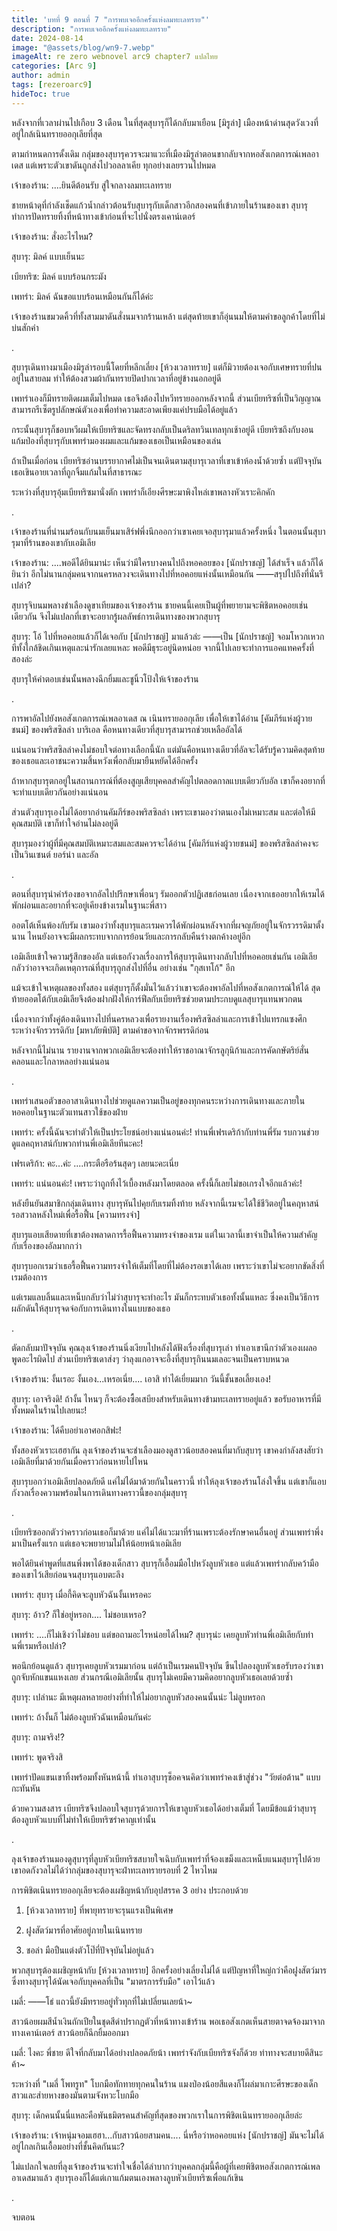 ```yaml
---
title: 'บทที่ 9 ตอนที่ 7 "การพบเจออีกครั้งแห่งลมทะเลทราย"'
description: "การพบเจออีกครั้งแห่งลมทะเลทราย"
date: 2024-08-14
image: "@assets/blog/wn9-7.webp"
imageAlt: re zero webnovel arc9 chapter7 แปลไทย
categories: [Arc 9]
author: admin
tags: [rezeroarc9]
hideToc: true
---
```


หลังจากที่เวลาผ่านไปเกือบ 3 เดือน ในที่สุดสุบารุก็ได้กลับมาเยือน [มิรูล่า] เมืองหน้าด่านสุดวังเวงที่อยู่ใกล้เนินทรายออกุเลียที่สุด

ตามกำหนดการดั้งเดิม กลุ่มของสุบารุควรจะมาแวะที่เมืองมิรูล่าตอนขากลับจากหอสังเกตการณ์เพลอาเดส แต่เพราะตัวเขาดันถูกส่งไปวอลลาเคีย ทุกอย่างเลยรวนไปหมด

เจ้าของร้าน: ....ยินดีต้อนรับ สู่ใจกลางลมทะเลทราย

ชายหน้าดุที่กำลังเช็ดแก้วน้ำกล่าวต้อนรับสุบารุกับเด็กสาวอีกสองคนที่เข้าภายในร้านของเขา สุบารุทำการปัดทรายทิ้งที่หน้าทางเข้าก่อนที่จะไปนั่งตรงเคาน์เตอร์

เจ้าของร้าน: สั่งอะไรไหม?

สุบารุ: มิลค์ แบบเย็นนะ

เบียทริซ: มิลค์ แบบร้อนกระมัง

เพทร่า: มิลค์ ฉันขอแบบร้อนเหมือนกันก็ได้ค่ะ

เจ้าของร้านขมวดคิ้วที่ทั้งสามมาดันสั่งนมจากร้านเหล้า แต่สุดท้ายเขาก็อุ่นนมให้ตามคำขอลูกค้าโดยที่ไม่บ่นสักคำ

.

สุบารุเดินทางมาเมืองมิรูล่ารอบนี้โดยที่หลีกเลี่ยง [ห้วงเวลาทราย] แต่ก็มิวายต้องเจอกับเศษทรายที่ปนอยู่ในสายลม ทำให้ต้องสวมผ้ากันทรายปิดปากเวลาที่อยู่ข้างนอกอยู่ดี

เพทร่าเองก็มีทรายติดผมเต็มไปหมด เธอจึงต้องไปหวีทรายออกหลังจากนี้ ส่วนเบียทริซที่เป็นวิญญาณสามารถรีเซ็ตรูปลักษณ์ตัวเองเพื่อทำความสะอาดเพียงแค่ปรบมือได้อยู่แล้ว

กระนั้นสุบารุก็ชอบหวีผมให้เบียทริซและจัดทรงกลับเป็นดริลทวินเทลทุกเช้าอยู่ดี เบียทริซถึงกับงอนแก้มป่องที่สุบารุกับเพทร่ามองผมและแก้มของเธอเป็นเหมือนของเล่น

ถ้าเป็นเมื่อก่อน เบียทริซอ่านบรรยากาศไม่เป็นจนเดินตามสุบารุเวลาที่เขาเข้าห้องน้ำด้วยซ้ำ แต่ปัจจุบันเธอเขินอายเวลาที่ถูกจิ้มแก้มในที่สาธารณะ

ระหว่างที่สุบารุอุ้มเบียทริซมานั่งตัก เพทร่าก็เอียงศีรษะมาพิงไหล่เขาพลางหัวเราะคิกคัก

.

เจ้าของร้านที่นำนมร้อนกับนมเย็นมาเสิร์ฟพึ่งนึกออกว่าเขาเคยเจอสุบารุมาแล้วครั้งหนึ่ง ในตอนนั้นสุบารุมาที่ร้านของเขากับเอมิเลีย

เจ้าของร้าน: ....พอดีได้ยินมาน่ะ เห็นว่ามีใครบางคนไปถึงหอคอยของ [นักปราชญ์] ได้สำเร็จ แล้วก็ได้ยินว่า อีกไม่นานกลุ่มคนจากนครหลวงจะเดินทางไปที่หอคอยแห่งนั้นเหมือนกัน ――สรุปไปถึงที่นั่นรึเปล่า?

สุบารุจิบนมพลางชำเลืองดูขาเทียมของเจ้าของร้าน ชายคนนี้เคยเป็นผู้ที่พยายามจะพิชิตหอคอยเช่นเดียวกัน จึงไม่แปลกที่เขาจะอยากรู้ผลลัพธ์การเดินทางของพวกสุบารุ

สุบารุ: โอ้ ไปที่หอคอยแล้วก็ได้เจอกับ [นักปราชญ์] มาแล้วล่ะ ――เป็น [นักปราชญ์] จอมโหวกเหวกทีทั้งใกล้ชิดเกินเหตุและน่ารักเลยแหละ พอดีมีธุระอยู่นิดหน่อย จากนี้ไปเลยจะทำการแอคแทคครั้งที่สองล่ะ

สุบารุให้คำตอบเช่นนั้นพลางฉีกยิ้มและชูนิ้วโป้งให้เจ้าของร้าน

.

การพาอัลไปยังหอสังเกตการณ์เพลอาเดส ณ เนินทรายออกุเลีย เพื่อให้เขาได้อ่าน [คัมภีร์แห่งผู้วายชนม์] ของพริสซิลล่า บาริเอล คือหนทางเดียวที่สุบารุสามารถช่วยเหลืออัลได้

แน่นอนว่าพริสซิลล่าคงไม่ชอบใจต่อทางเลือกนี้นัก แต่มันคือหนทางเดียวที่อัลจะได้รับรู้ความคิดสุดท้ายของเธอและเอาชนะความสิ้นหวังเพื่อกลับมายืนหยัดได้อีกครั้ง

ถ้าหากสุบารุตกอยู่ในสถานการณ์ที่ต้องสูญเสียบุคคลสำคัญไปตลอดกาลแบบเดียวกับอัล เขาก็คงอยากที่จะทำแบบเดียวกันอย่างแน่นอน

ส่วนตัวสุบารุเองไม่ได้อยากอ่านคัมภีร์ของพริสซิลล่า เพราะเขามองว่าตนเองไม่เหมาะสม และต่อให้มีคุณสมบัติ เขาก็ทำใจอ่านไม่ลงอยู่ดี

สุบารุมองว่าผู้ที่มีคุณสมบัติเหมาะสมและสมควรจะได้อ่าน [คัมภีร์แห่งผู้วายชนม์] ของพริสซิลล่าคงจะเป็นวินเซนต์ ยอร์น่า และอัล

.

ตอนที่สุบารุนำคำร้องขอจากอัลไปปรึกษาเพื่อนๆ รัมออกตัวปฏิเสธก่อนเลย เนื่องจากเธออยากให้เรมได้พักผ่อนและอยากที่จะอยู่เคียงข้างเรมในฐานะพี่สาว

ออตโต้เห็นพ้องกับรัม เขามองว่าทั้งสุบารุและเรมควรได้พักผ่อนหลังจากที่ผจญภัยอยู่ในจักรวรรดิมาตั้งนาน ไหนยังอาจจะมีผลกระทบจากการย้อนวัยและการกลับคืนร่างตกค้างอยู่อีก

เอมิเลียเข้าใจความรู้สึกของอัล แต่เธอกังวลเรื่องการให้สุบารุเดินทางกลับไปที่หอคอยเช่นกัน เอมิเลียกลัวว่าอาจจะเกิดเหตุการณ์ที่สุบารุถูกส่งไปที่อื่น อย่างเช่น "กุสเทโก้" อีก

แม้จะเข้าใจเหตุผลของทั้งสอง แต่สุบารุก็ตั้งมั่นไว้แล้วว่าเขาจะต้องพาอัลไปที่หอสังเกตการณ์ให้ได้ สุดท้ายออตโต้กับเอมิเลียจึงต้องฝากฝังให้การ์ฟีลกับเบียทริซช่วยตามประกบดูแลสุบารุแทนพวกตน

เนื่องจากว่าทั้งคู่ต้องเดินทางไปที่นครหลวงเพื่อรายงานเรื่องพริสซิลล่าและการเข้าไปแทรกแซงศึกระหว่างจักรวรรดิกับ [มหาภัยพิบัติ] ตามคำขอจากจักรพรรดิก่อน

หลังจากนี้ไม่นาน รายงานจากพวกเอมิเลียจะต้องทำให้ราชอาณาจักรลูกุนิก้าและการคัดกษัตริย์สั่นคลอนและโกลาหลอย่างแน่นอน

.

เพทร่าเสนอตัวขออาสาเดินทางไปช่วยดูแลความเป็นอยู่ของทุกคนระหว่างการเดินทางและภายในหอคอยในฐานะตัวแทนสาวใช้ของฝ่าย

เพทร่า: ครั้งนี้ฉันจะทำตัวให้เป็นประโยชน์อย่างแน่นอนค่ะ! ท่านพี่เฟรเดริก้ากับท่านพี่รัม รบกวนช่วยดูแลคฤหาสน์กับพวกท่านพี่เอมิเลียทีนะคะ!

เฟรเดริก้า: คะ...ค่ะ ....กระตือรือร้นสุดๆ เลยนะคะเนี่ย

เพทร่า: แน่นอนค่ะ! เพราะว่าถูกทิ้งไว้เบื้องหลังมาโดยตลอด ครั้งนี้ก็เลยไม่ขอเกรงใจอีกแล้วค่ะ!

หลังยืนยันสมาชิกกลุ่มเดินทาง สุบารุหันไปคุยกับเรมทิ้งท้าย หลังจากนี้เรมจะได้ใช้ชีวิตอยู่ในคฤหาสน์รอสวาลหลังใหม่เพื่อรื้อฟื้น [ความทรงจำ]

สุบารุแอบเสียดายที่เขาต้องพลาดการรื้อฟื้นความทรงจำของเรม แต่ในเวลานี้เขาจำเป็นให้ความสำคัญกับเรื่องของอัลมากกว่า

สุบารุบอกเรมว่าเธอรื้อฟื้นความทรงจำให้เต็มที่โดยที่ไม่ต้องรอเขาได้เลย เพราะว่าเขาไม่จะอยากขัดสิ่งที่เรมต้องการ

แต่เรมแลบลิ้นและเหน็บกลับว่าไม่ว่าสุบารุจะทำอะไร มันก็กระทบตัวเธอทั้งนั้นแหละ ซึ่งคงเป็นวิธีการผลักดันให้สุบารุจดจ่อกับการเดินทางในแบบของเธอ

.

ตัดกลับมาปัจจุบัน คุณลุงเจ้าของร้านนิ่งเงียบไปหลังได้ฟังเรื่องที่สุบารุเล่า ทำเอาเขานึกว่าตัวเองเผลอพูดอะไรผิดไป ส่วนเบียทริซเดาส่งๆ ว่าลุงแกอาจจะอึ้งที่สุบารุกินนมเลอะจนเป็นคราบหนวด

เจ้าของร้าน: งั้นเรอะ งั้นเอง...เหรอเนี่ย.... เอาสิ ทำได้เยี่ยมมาก วันนี้ชั้นขอเลี้ยงเอง!

สุบารุ: เอาจริงดิ! ถ้างั้น ไหนๆ ก็จะต้องซื้อเสบียงสำหรับเดินทางข้ามทะเลทรายอยู่แล้ว ขอรับอาหารที่มีทั้งหมดในร้านไปเลยนะ!

เจ้าของร้าน: ได้คืบอย่าเอาศอกสิฟะ!

ทั้งสองหัวเราะเฮฮากัน ลุงเจ้าของร้านจะชำเลืองมองดูสาวน้อยสองคนที่มากับสุบารุ เขาคงกำลังสงสัยว่าเอมิเลียที่มาด้วยกันเมื่อคราวก่อนหายไปไหน

สุบารุบอกว่าเอมิเลียปลอดภัยดี แค่ไม่ได้มาด้วยกันในคราวนี้ ทำให้ลุงเจ้าของร้านโล่งใจขึ้น แต่เขาก็แอบกังวลเรื่องความพร้อมในการเดินทางคราวนี้ของกลุ่มสุบารุ

.

เบียทริซออกตัวว่าคราวก่อนเธอก็มาด้วย แค่ไม่ได้แวะมาที่ร้านเพราะต้องรักษาคนอื่นอยู่ ส่วนเพทร่าพึ่งมาเป็นครั้งแรก แต่เธอจะพยายามไม่ให้น้อยหน้าเอมิเลีย

พอได้ยินคำพูดที่แสนพึ่งพาได้ของเด็กสาว สุบารุก็เอื้อมมือไปหวังลูบหัวเธอ แต่แล้วเพทร่ากลับคว้ามือของเขาไว้เสียก่อนจนสุบารุแอบตะลึง

เพทร่า: สุบารุ เมื่อกี้คิดจะลูบหัวฉันงั้นเหรอคะ

สุบารุ: อ้าว? ก็ใช่อยู่หรอก.... ไม่ชอบเหรอ?

เพทร่า: ....ก็ไม่เชิงว่าไม่ชอบ แต่ขอถามอะไรหน่อยได้ไหม? สุบารุน่ะ เคยลูบหัวท่านพี่เอมิเลียกับท่านพี่เรมหรือเปล่า?

พอนึกย้อนดูแล้ว สุบารุเคยลูบหัวเรมมาก่อน แต่ถ้าเป็นเรมคนปัจจุบัน ขืนไปลองลูบหัวเธอรับรองว่าเขาถูกจับหักแขนแหงเลย ส่วนกรณีเอมิเลียนั้น สุบารุไม่เคยมีความคิดอยากลูบหัวเธอเลยด้วยซ้ำ

สุบารุ: เปล่านะ มีเหตุผลหลายอย่างที่ทำให้ไม่อยากลูบหัวสองคนนั้นน่ะ ไม่ลูบหรอก

เพทร่า: ถ้างั้นก็ ไม่ต้องลูบหัวฉันเหมือนกันค่ะ

สุบารุ: ถามจริง!?

เพทร่า: พูดจริงสิ

เพทร่าปัดแขนเขาทิ้งพร้อมทั้งหันหน้านี้ ทำเอาสุบารุช็อคจนคิดว่าเพทร่าคงเข้าสู่ช่วง "วัยต่อต้าน" แบบกะทันหัน

ด้วยความสงสาร เบียทริซจึงปลอบใจสุบารุด้วยการให้เขาลูบหัวเธอได้อย่างเต็มที่ โดยมีข้อแม้ว่าสุบารุต้องลูบหัวแบบที่ไม่ทำให้เบียทริซรำคาญเท่านั้น

.

ลุงเจ้าของร้านมองดูสุบารุที่ลูบหัวเบียทริซสบายใจเฉิบกับเพทร่าที่จ้องเขม็งและเหน็บแนมสุบารุไปด้วย เขาอดกังวลไม่ได้ว่ากลุ่มของสุบารุจะฝ่าทะเลทรายรอบที่ 2 ไหวไหม

การพิชิตเนินทรายออกุเลียจะต้องเผชิญหน้ากับอุปสรรค 3 อย่าง ประกอบด้วย

1. [ห้วงเวลาทราย] ที่พายุทรายจะรุนแรงเป็นพิเศษ

2. ฝูงสัตว์มารที่อาศัยอยู่ภายในเนินทราย

3. ชอล่า มือปืนแต่งตัวโป๊ที่ปัจจุบันไม่อยู่แล้ว

พวกสุบารุต้องเผชิญหน้ากับ [ห้วงเวลาทราย] อีกครั้งอย่างเลี่ยงไม่ได้ แต่ปัญหาที่ใหญ่กว่าคือฝูงสัตว์มาร ซึ่งทางสุบารุได้นัดเจอกับบุคคลที่เป็น "มาตรการรับมือ" เอาไว้แล้ว

เมลี่: ――โธ่ แถวนี้ยังมีทรายอยู่ทั่วทุกที่ไม่เปลี่ยนเลยน้า~

สาวน้อยผมสีน้ำเงินถักเปียในชุดสีดำปรากฏตัวที่หน้าทางเข้าร้าน พอเธอสังเกตเห็นสายตาจดจ้องมาจากทางเคาน์เตอร์ สาวน้อยก็ฉีกยิ้มออกมา

เมลี่: ไงคะ พี่ชาย ดีใจที่กลับมาได้อย่างปลอดภัยน้า เพทร่าจังกับเบียทริซจังก็ด้วย ท่าทางจะสบายดีสินะค้า~

ระหว่างที่ "เมลี่ โพทรูท" โบกมือทักทายทุกคนในร้าน แมงป่องน้อยสีแดงก็โผล่มาเกาะศีรษะของเด็กสาวและส่ายหางของมันตามจังหวะโบกมือ

สุบารุ: เด็กคนนั้นนี่แหละคือพันธมิตรคนสำคัญที่สุดของพวกเราในการพิชิตเนินทรายออกุเลียล่ะ

เจ้าของร้าน: เจ้าหนุ่มจอมเฮฮา...กับสาวน้อยสามคน.... นี่หรือว่าหอคอยแห่ง [นักปราชญ์] มันจะไม่ได้อยู่ไกลเกินเอื้อมอย่างที่ชั้นคิดกันนะ?

ไม่แปลกใจเลยที่ลุงเจ้าของร้านจะทำใจเชื่อได้ลำบากว่าบุคคลกลุ่มนี้คือผู้ที่เคยพิชิตหอสังเกตการณ์เพลอาเดสมาแล้ว สุบารุเองก็ได้แต่เกาแก้มตนเองพลางลูบหัวเบียทริซเพื่อแก้เขิน

.

จบตอน